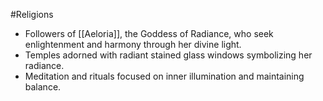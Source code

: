 #Religions
   - Followers of [[Aeloria]], the Goddess of Radiance, who seek enlightenment and harmony through her divine light.
   - Temples adorned with radiant stained glass windows symbolizing her radiance.
   - Meditation and rituals focused on inner illumination and maintaining balance.